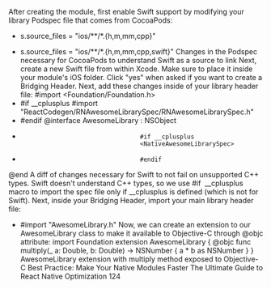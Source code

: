 After creating the module, first enable Swift support by modifying your library Podspec file 
that comes from CocoaPods:
- s.source_files = "ios/**/*.{h,m,mm,cpp}"
+ s.source_files = "ios/**/*.{h,m,mm,cpp,swift}"
Changes in the Podspec necessary for CocoaPods to understand Swift as a source to link
Next, create a new Swift file from within Xcode. Make sure to place it inside your module's 
iOS folder. Click "yes" when asked if you want to create a Bridging Header.
Next, add these changes inside of your library header file:
#import <Foundation/Foundation.h>
+ #if __cplusplus
#import "ReactCodegen/RNAwesomeLibrarySpec/RNAwesomeLibrarySpec.h"
+ #endif
@interface AwesomeLibrary : NSObject
+                                      #if __cplusplus
                                       <NativeAwesomeLibrarySpec>
+                                      #endif
@end
A diff of changes necessary for Swift to not fail on unsupported C++ types.
Swift doesn't understand C++ types, so we use #if   __cplusplus macro to import the spec 
file only if __cplusplus is defined (which is not for Swift). Next, inside your Bridging Header, 
import your main library header file:
+ #import "AwesomeLibrary.h"
Now, we can create an extension to our AwesomeLibrary class to make it available to 
Objective-C through @objc attribute:
import Foundation
extension AwesomeLibrary {
  @objc func multiply(_ a: Double, b: Double) -> NSNumber {
    a * b as NSNumber
  }
}
AwesomeLibrary extension with multiply method exposed to Objective-C
Best Practice: Make Your Native Modules Faster
The Ultimate Guide to React Native Optimization
124